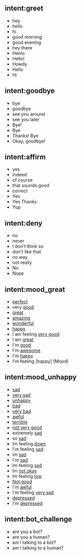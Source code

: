 ## intent:greet
- hey
- hello
- hi
- good morning
- good evening
- hey there
- Henlo
- Hello!
- Howdy
- Hello
- Hi

## intent:goodbye
- bye
- goodbye
- see you around
- see you later
- Bye!
- Bye
- Thanks! Bye
- Okay, goodbye!

## intent:affirm
- yes
- indeed
- of course
- that sounds good
- correct
- Yes
- Yes Thanks
- Yup

## intent:deny
- no
- never
- I don't think so
- don't like that
- no way
- not really
- No
- Nope

## intent:mood_great
- [perfect](Mood)
- very [good](Mood)
- [great](Mood)
- [amazing](Mood)
- [wonderful](Mood)
- [happy](Mood)
- I am feeling [very good](Mood)
- I am [great](Mood)
- I'm [good](Mood)
- I'm [awesome](Mood)
- I'm [happy](Mood)
- I'm feeling [happy] (Mood)

## intent:mood_unhappy
- [sad](Mood)
- [very sad](Mood)
- [unhappy](Mood)
- [bad](Mood)
- [very bad](Mood)
- [awful](Mood)
- [terrible](Mood)
- [not very good](Mood)
- extremely [sad](Mood)
- so [sad](Mood)
- Im feeling [down](Mood)
- I'm feeling [sad](Mood)
- im [sad](Mood)
- I'm [sad](Mood)
- Im feeling [sad](Mood)
- Im [not okay](Mood)
- Im feeling [low](Mood)
- [Not good](Mood)
- I'm [awful](Mood)
- I'm feeling [very sad](Mood)
- [depressed](Mood)
- I'm [depressed](Mood)

## intent:bot_challenge
- are you a bot?
- are you a human?
- am I talking to a bot?
- am I talking to a human?
